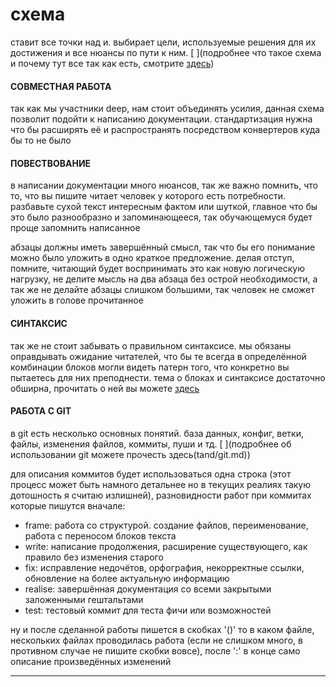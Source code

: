 # схема
ставит все точки над и. выбирает цели, используемые решения для их достижения и все нюансы по пути к ним. [ ](подробнее что такое схема и почему тут все так как есть, смотрите [здесь](tand/awareness.md))

#### СОВМЕСТНАЯ РАБОТА
так как мы участники deep, нам стоит объединять усилия, данная схема позволит подойти к написанию документации. стандартизация нужна что бы расширять её и распространять посредством конвертеров куда бы то не было 

#### ПОВЕСТВОВАНИЕ 
в написании документации много нюансов, так же важно помнить, что то, что вы пишите читает человек у которого есть потребности. разбавьте сухой текст интересным фактом или шуткой, главное что бы это было разнообразно и запоминающееся, так обучающемуся будет проще запомнить написанное

абзацы должны иметь завершённый смысл, так что бы его понимание можно было уложить в одно краткое предложение. делая отступ, помните, читающий будет воспринимать это как новую логическую нагрузку, не делите мысль на два абзаца без острой необходимости, а так же не делайте абзацы слишком большими, так человек не сможет уложить в голове прочитанное

#### СИНТАКСИС
так же не стоит забывать о правильном синтаксисе. мы обязаны оправдывать ожидание читателей, что бы те всегда в определённой комбинации блоков могли видеть патерн того, что конкретно вы пытаетесь для них преподнести. тема о блоках и синтаксисе достаточно обширна, прочитать о ней вы можете [здесь](tand/syntax_md.md)

#### РАБОТА С GIT
в git есть несколько основных понятий. база данных, конфиг, ветки, файлы, изменения файлов, коммиты, пуши и тд. [ ](подробнее об использовании git можете прочесть здесь(tand/git.md))

для описания коммитов будет использоваться одна строка (этот процесс может быть намного детальнее но в текущих реалиях такую дотошность я считаю излишней), разновидности работ при коммитах которые пишутся вначале:
- frame: работа со структурой. создание файлов, переименование, работа с переносом блоков текста
- write: написание продолжения, расширение существующего, как правило без изменения старого
- fix: исправление недочётов, орфография, некорректные ссылки, обновление на более актуальную информацию
- realise: завершённая документация со всеми закрытыми заложенными гештальтами
- test: тестовый коммит для теста фичи или возможностей

ну и после сделанной работы пишется в скобках '()' то в каком файле, нескольких файлах проводилась работа (если не слишком много, в противном случае не пишите скобки вовсе), после ':' в конце само описание произведённых изменений


---